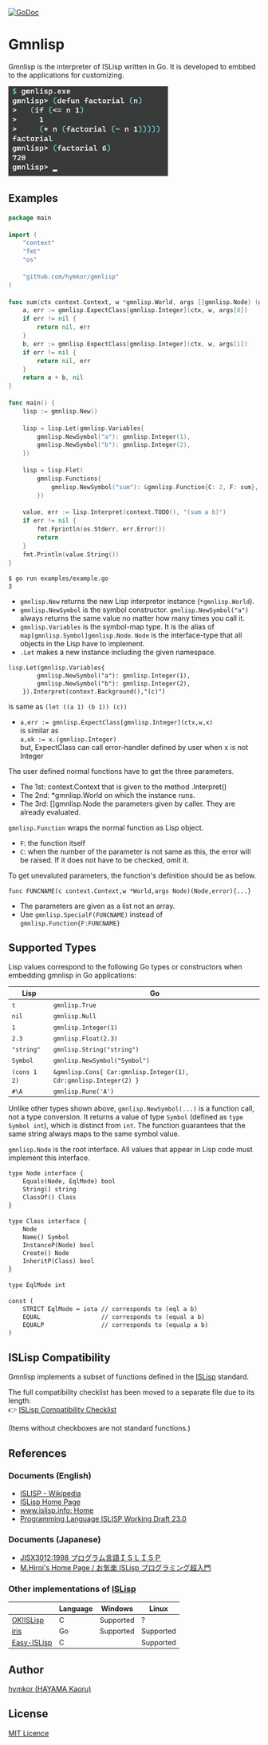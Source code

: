 [![GoDoc](https://pkg.go.dev/badge/github.com/hymkor/gmnlisp)][pkgGoDev]

Gmnlisp
=======

Gmnlisp is the interpreter of ISLisp written in Go.
It is developed to embbed to the applications for customizing.

[pkgGoDev]: https://pkg.go.dev/github.com/hymkor/gmnlisp

![Example image](factorial.png)

Examples
--------

```examples/example.go
package main

import (
    "context"
    "fmt"
    "os"

    "github.com/hymkor/gmnlisp"
)

func sum(ctx context.Context, w *gmnlisp.World, args []gmnlisp.Node) (gmnlisp.Node, error) {
    a, err := gmnlisp.ExpectClass[gmnlisp.Integer](ctx, w, args[0])
    if err != nil {
        return nil, err
    }
    b, err := gmnlisp.ExpectClass[gmnlisp.Integer](ctx, w, args[1])
    if err != nil {
        return nil, err
    }
    return a + b, nil
}

func main() {
    lisp := gmnlisp.New()

    lisp = lisp.Let(gmnlisp.Variables{
        gmnlisp.NewSymbol("a"): gmnlisp.Integer(1),
        gmnlisp.NewSymbol("b"): gmnlisp.Integer(2),
    })

    lisp = lisp.Flet(
        gmnlisp.Functions{
            gmnlisp.NewSymbol("sum"): &gmnlisp.Function{C: 2, F: sum},
        })

    value, err := lisp.Interpret(context.TODO(), "(sum a b)")
    if err != nil {
        fmt.Fprintln(os.Stderr, err.Error())
        return
    }
    fmt.Println(value.String())
}
```

```
$ go run examples/example.go
3
```

- `gmnlisp.New` returns the new Lisp interpretor instance (`*gmnlisp.World`).
- `gmnlisp.NewSymbol` is the symbol constructor. `gmnlisp.NewSymbol("a")` always returns the same value no matter how many times you call it.
- `gmnlisp.Variables` is the symbol-map type. It is the alias of `map[gmnlisp.Symbol]gmnlisp.Node`. `Node` is the interface-type that all objects in the Lisp have to implement.
- `.Let` makes a new instance including the given namespace.

```
lisp.Let(gmnlisp.Variables{
        gmnlisp.NewSymbol("a"): gmnlisp.Integer(1),
        gmnlisp.NewSymbol("b"): gmnlisp.Integer(2),
    }).Interpret(context.Background(),"(c)")
```

is same as `(let ((a 1) (b 1)) (c))`

+ `a,err := gmnlisp.ExpectClass[gmnlisp.Integer](ctx,w,x)`  
  is similar as  
  `a,ok := x.(gmnlisp.Integer)`  
  but, ExpectClass can call error-handler defined by user when x is not Integer

The user defined normal functions have to get the three parameters.

- The 1st: context.Context that is given to the method .Interpret()
- The 2nd: \*gmnlisp.World on which the instance runs.
- The 3rd: []gmnlisp.Node the parameters given by caller. They are already evaluated.

`gmnlisp.Function` wraps the normal function as Lisp object.

- `F`: the function itself
- `C`: when the number of the parameter is not same as this, the error will be raised.
    If it does not have to be checked, omit it.

To get unevaluted parameters, the function's definition should be as below.

```
func FUNCNAME(c context.Context,w *World,args Node)(Node,error){...}
```

- The parameters are given as a list not an array.
- Use `gmnlisp.SpecialF(FUNCNAME)` instead of `gmnlisp.Function{F:FUNCNAME}`

Supported Types
---------------

Lisp values correspond to the following Go types or constructors when embedding gmnlisp in Go applications:

| Lisp         | Go                                      |
---------------|-----------------------------------------|
| `t`          | `gmnlisp.True`                          |
| `nil`        | `gmnlisp.Null`                          |
| `1`          | `gmnlisp.Integer(1)`                    |
| `2.3`        | `gmnlisp.Float(2.3)`                    |
| `"string"`   | `gmnlisp.String("string")`              |
| `Symbol`     | `gmnlisp.NewSymbol("Symbol")`           |
| `(cons 1 2)` | `&gmnlisp.Cons{ Car:gmnlisp.Integer(1), Cdr:gmnlisp.Integer(2) }` |
| `#\A`        | `gmnlisp.Rune('A')`                     |

Unlike other types shown above, `gmnlisp.NewSymbol(...)` is a function call, not a type conversion.
It returns a value of type `Symbol` (defined as `type Symbol int`), which is distinct from `int`.
The function guarantees that the same string always maps to the same symbol value.

`gmnlisp.Node` is the root interface.
All values that appear in Lisp code must implement this interface.

```
type Node interface {
    Equals(Node, EqlMode) bool
    String() string
    ClassOf() Class
}

type Class interface {
    Node
    Name() Symbol
    InstanceP(Node) bool
    Create() Node
    InheritP(Class) bool
}

type EqlMode int

const (
    STRICT EqlMode = iota // corresponds to (eql a b)
    EQUAL                 // corresponds to (equal a b)
    EQUALP                // corresponds to (equalp a b) 
)
```

ISLisp Compatibility
--------------------

Gmnlisp implements a subset of functions defined in the [ISLisp] standard.

The full compatibility checklist has been moved to a separate file due to its length:  
👉 [ISLisp Compatibility Checklist](./is_lisp_compat.md)

(Items without checkboxes are not standard functions.)

References
----------

### Documents (English)

+ [ISLISP - Wikipedia](https://en.wikipedia.org/wiki/ISLISP)
+ [ISLisp Home Page][ISLisp]
+ [www.islisp.info: Home](http://www.islisp.info/)
+ [Programming Language ISLISP Working Draft 23.0](https://nenbutsu.github.io/ISLispHyperDraft/islisp-v23.html)

### Documents (Japanese)

+ [JISX3012:1998 プログラム言語ＩＳＬＩＳＰ](https://kikakurui.com/x3/X3012-1998-01.html)
+ [M.Hiroi's Home Page / お気楽 ISLisp プログラミング超入門](http://www.nct9.ne.jp/m_hiroi/clisp/islisp.html)

### Other implementations of [ISLisp]

|               | Language|  Windows  | Linux
|---------------------|---|-----------|----------
| [OK!ISLisp][oki]    | C | Supported | ?
| [iris]              | Go| Supported | Supported
| [Easy-ISLisp][eisl] | C |           | Supported

[ISLisp]: http://islisp.org/
[oki]: http://islisp.org/OKIISLisp.html
[iris]: https://github.com/islisp-dev/iris
[eisl]: https://github.com/sasagawa888/eisl

Author
------

[hymkor (HAYAMA Kaoru)](https://github.com/hymkor)

License
-------

[MIT Licence](./LICENSE)
